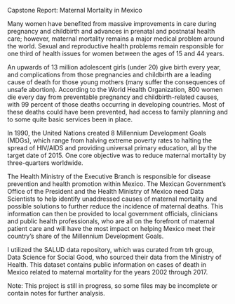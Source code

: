 Capstone Report: Maternal Mortality in Mexico

Many women have benefited from massive improvements in care during pregnancy and childbirth and advances in prenatal and postnatal health care; however, maternal mortality remains a major medical problem around the world. Sexual and reproductive health problems remain responsible for one third of health issues for women between the ages of 15 and 44 years.

An upwards of 13 million adolescent girls (under 20) give birth every year, and complications from those pregnancies and childbirth are a leading cause of death for those young mothers (many suffer the consequences of unsafe abortion). According to the World Health Organization, 800 women die every day from preventable pregnancy and childbirth-related causes, with 99 percent of those deaths occurring in developing countries. Most of these deaths could have been prevented, had access to family planning and to some quite basic services been in place. 

In 1990, the United Nations created 8 Millennium Development Goals (MDGs), which range from halving extreme poverty rates to halting the spread of HIV/AIDS and providing universal primary education, all by the target date of 2015. One core objective was to reduce maternal mortality by three-quarters worldwide.

The Health Ministry of the Executive Branch is responsible for disease prevention and health promotion within Mexico. The Mexican Government’s Office of the President and the Health Ministry of Mexico need Data Scientists to help identify unaddressed causes of maternal mortality and possible solutions to further reduce the incidence of maternal deaths. This information can then be provided to local government officials, clinicians and public health professionals, who are all on the forefront of maternal patient care and will have the most impact on helping Mexico meet their country’s share of the Millennium Development Goals.

I utilized the SALUD data repository, which was curated from trh group, Data Science for Social Good, who sourced their data from the Ministry of Health. This dataset contains public information on cases of death in Mexico related to maternal mortality for the years 2002 through 2017. 

Note: This project is still in progress, so some files may be incomplete or contain notes for further analysis.
